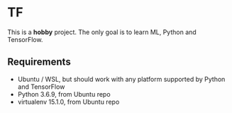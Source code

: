 TF
==
This is a **hobby** project. The only goal is to learn ML, Python and TensorFlow.

Requirements
------------
* Ubuntu / WSL, but should work with any platform supported by Python and TensorFlow
* Python 3.6.9, from Ubuntu repo
* virtualenv 15.1.0, from Ubuntu repo